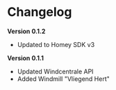 # Changelog

**Version 0.1.2**
- Updated to Homey SDK v3

**Version 0.1.1**
- Updated Windcentrale API
- Added Windmill "Vliegend Hert"
